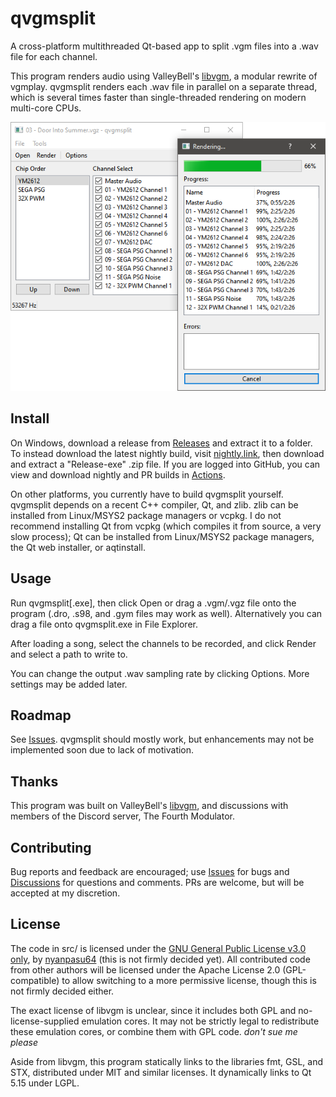# qvgmsplit

A cross-platform multithreaded Qt-based app to split .vgm files into a .wav file for each channel.

This program renders audio using ValleyBell's [libvgm](https://github.com/ValleyBell/libvgm), a modular rewrite of vgmplay. qvgmsplit renders each .wav file in parallel on a separate thread, which is several times faster than single-threaded rendering on modern multi-core CPUs.

![Screenshot of qvgmsplit channel list and render dialog](docs/images/readme-screenshot.png)

## Install

On Windows, download a release <!--TODO document what--> from [Releases](https://github.com/nyanpasu64/qvgmsplit/releases) and extract it to a folder. To instead download the latest nightly build, visit [nightly.link](https://nightly.link/nyanpasu64/qvgmsplit/workflows/windows-clang-vcpkg.yaml/master), then download and extract a "Release-exe" .zip file. If you are logged into GitHub, you can view and download nightly and PR builds in [Actions](https://github.com/nyanpasu64/qvgmsplit/actions).

On other platforms, you currently have to build qvgmsplit yourself. qvgmsplit depends on a recent C++ compiler, Qt, and zlib. zlib can be installed from Linux/MSYS2 package managers or vcpkg. I do not recommend installing Qt from vcpkg (which compiles it from source, a very slow process); Qt can be installed from Linux/MSYS2 package managers, the Qt web installer, or aqtinstall.

## Usage

Run qvgmsplit\[.exe\], then click Open or drag a .vgm/.vgz file onto the program (.dro, .s98, and .gym files may work as well). Alternatively you can drag a file onto qvgmsplit.exe in File Explorer.

After loading a song, select the channels to be recorded, and click Render and select a path to write to.

You can change the output .wav sampling rate by clicking Options. More settings may be added later.

## Roadmap

See [Issues](https://github.com/nyanpasu64/qvgmsplit/issues). qvgmsplit should mostly work, but enhancements may not be implemented soon due to lack of motivation.

## Thanks

This program was built on ValleyBell's [libvgm](https://github.com/ValleyBell/libvgm), and discussions with members of the Discord server, The Fourth Modulator.

## Contributing

Bug reports and feedback are encouraged; use [Issues](https://github.com/nyanpasu64/send-to-start/issues) for bugs and [Discussions](https://github.com/nyanpasu64/send-to-start/discussions) for questions and comments. PRs are welcome, but will be accepted at my discretion.

## License

The code in src/ is licensed under the [GNU General Public License v3.0 only](LICENSE), by [nyanpasu64](https://github.com/nyanpasu64) (this is not firmly decided yet). All contributed code from other authors will be licensed under the Apache License 2.0 (GPL-compatible) to allow switching to a more permissive license, though this is not firmly decided either.

The exact license of libvgm is unclear, since it includes both GPL and no-license-supplied emulation cores. It may not be strictly legal to redistribute these emulation cores, or combine them with GPL code. *don't sue me please*

Aside from libvgm, this program statically links to the libraries fmt, GSL, and STX, distributed under MIT and similar licenses. It dynamically links to Qt 5.15 under LGPL.
